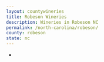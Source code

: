 ```yaml
---
layout: countywineries
title: Robeson Wineries
description: Wineries in Robeson NC
permalink: /north-carolina/robeson/
county: robeson
state: nc
---
```

-
